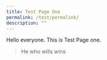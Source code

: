 ```yaml
---
title: Test Page One
permalink: /test/permalink/
description: ""
---
```

Hello everyone. This is Test Page one.


> He who wills wins

